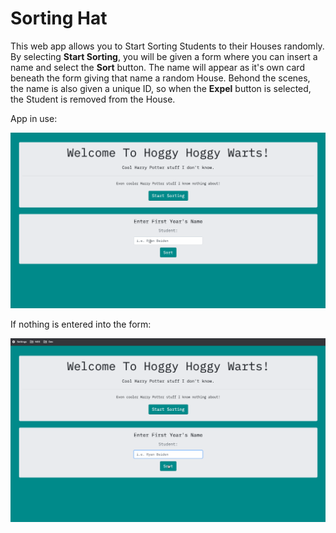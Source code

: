 # Sorting Hat

This web app allows you to Start Sorting Students to their Houses randomly. By selecting **Start Sorting**, you will be given a form where you can insert a name and select the **Sort** button. The name will appear as it's own card beneath the form giving that name a random House. Behond the scenes, the name is also given a unique ID, so when the **Expel** button is selected, the Student is removed from the House.

App in use:

![Sorting Hat Web App Demo](gifs/sorting-hat-site-demo.gif)

If nothing is entered into the form:

![Sorting Hat Web App Alert if No Input](gifs/sorting-hat-site-alert.gif)
